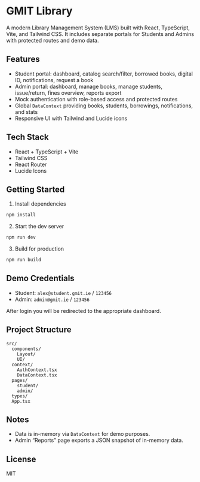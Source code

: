 # GMIT Library

A modern Library Management System (LMS) built with React, TypeScript, Vite, and Tailwind CSS. It includes separate portals for Students and Admins with protected routes and demo data.

## Features

- Student portal: dashboard, catalog search/filter, borrowed books, digital ID, notifications, request a book
- Admin portal: dashboard, manage books, manage students, issue/return, fines overview, reports export
- Mock authentication with role-based access and protected routes
- Global `DataContext` providing books, students, borrowings, notifications, and stats
- Responsive UI with Tailwind and Lucide icons

## Tech Stack

- React + TypeScript + Vite
- Tailwind CSS
- React Router
- Lucide Icons

## Getting Started

1) Install dependencies

```bash
npm install
```

2) Start the dev server

```bash
npm run dev
```

3) Build for production

```bash
npm run build
```

## Demo Credentials

- Student: `alex@student.gmit.ie` / `123456`
- Admin: `admin@gmit.ie` / `123456`

After login you will be redirected to the appropriate dashboard.

## Project Structure

```
src/
  components/
    Layout/
    UI/
  context/
    AuthContext.tsx
    DataContext.tsx
  pages/
    student/
    admin/
  types/
  App.tsx
```

## Notes

- Data is in-memory via `DataContext` for demo purposes.
- Admin “Reports” page exports a JSON snapshot of in-memory data.

## License

MIT

